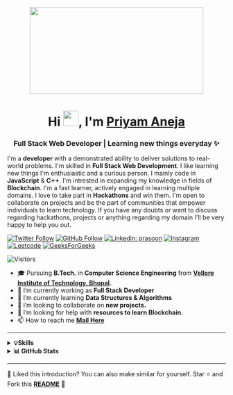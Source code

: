 <div align="center">
  <img height="200" width="400" src="https://media.giphy.com/media/dWesBcTLavkZuG35MI/giphy.gif"  />
</div>

<h1 align="center">Hi <img src="https://media.giphy.com/media/hvRJCLFzcasrR4ia7z/giphy.gif" width="35px" height="35px">, I'm <a href='' target='_blank'>Priyam Aneja</a> </h1>
<h3 align="center">Full Stack Web Developer | Learning new things everyday ✨</h3>

I'm a **developer** with a demonstrated ability to deliver solutions to real-world problems. I'm skilled in **Full Stack Web Development**. I like learning new things I'm enthusiastic and a curious person. I mainly code in **JavaScript** & **C++**. I'm intrested in expanding my knowledge in fields of **Blockchain**. I'm a fast learner, actively engaged in learning multiple domains. I love to take part in **Hackathons** and win them. I'm open to collaborate on projects and be the part of communities that empower individuals to learn technology. If you have any doubts or want to discuss regarding hackathons, projects or anything regarding my domain I'll be very happy to help you out.


[![Twitter Follow](https://img.shields.io/twitter/follow/PriyamAneja?label=Follow)](https://twitter.com/PriyamAneja)
[![GitHub Follow](https://img.shields.io/github/followers/priyamaneja2002?label=Follow&style=social)](https://github.com/priyamaneja2002)
[![Linkedin: prasoon](https://img.shields.io/badge/-priyamaneja-blue?style=badge&logo=Linkedin&logoColor=white&link=https://www.linkedin.com/in/priyamaneja/)](https://www.linkedin.com/in/priyamaneja/)
[![Instagram](https://img.shields.io/badge/Instagram-E4405F?style=badge&logo=instagram&logoColor=white)](https://www.instagram.com/_priyam_aneja_/)
[![Leetcode](https://img.shields.io/badge/-LeetCode-FFA116?style=badge&logo=LeetCode&logoColor=black)](https://leetcode.com/priyamaneja02/)
[![GeeksForGeeks](https://img.shields.io/badge/GeeksforGeeks-298D46?style=badge&logo=geeksforgeeks&logoColor=white)](https://auth.geeksforgeeks.org/user/priyamaneja2002)

<!---[![Portfolio](https://img.shields.io/badge/Portfolio-000000?style=badge&logo=About.me&logoColor=white)](LINK)--->
![Visitors](https://komarev.com/ghpvc/?username=your-github-priyamaneja2002&color=blue&style=badge&label=Visitors)


- 🎓 Pursuing **B.Tech.** in **Computer Science Engineering** from **[Vellore Institute of Technology, Bhopal](https://vit.ac.in/).**
- 🔭 I’m currently working as **Full Stack Developer**
- 🌱 I’m currently learning **Data Structures & Algorithms**
- 👯 I’m looking to collaborate on **new projects.**
- 🤝 I’m looking for help with **resources to learn Blockchain.**
- 📫 How to reach me **[Mail Here](mailto:priyamaneja2002@gmail.com)**

<hr/>

<details>
  <summary><b>💡Skills</b></summary>
  <br>
  
  ### 👨‍💻 **Programming Languages**
  
  ![C++](https://img.shields.io/badge/C%2B%2B-00599C?style=badge&logo=c%2B%2B&logoColor=white)
  ![JavaScript](https://img.shields.io/badge/JavaScript-323330?style=badge&logo=javascript&logoColor=F7DF1E)
  ![TypeScript](https://img.shields.io/badge/TypeScript-007ACC?style=badge&logo=typescript&logoColor=white)
  
  ### 🚀 **Technologies/Frameworks**
  
  ![React.js](https://img.shields.io/badge/React.js-20232A?style=badge&logo=react&logoColor=61DAFB)
  ![Node.js](https://img.shields.io/badge/Node.js-339933?style=badge&logo=nodedotjs&logoColor=white)
  ![ExpressJS](https://img.shields.io/badge/Express.js-000000?style=badge&logo=express&logoColor=white)
  ![MongoDB](https://img.shields.io/badge/MongoDB-4EA94B?style=badge&logo=mongodb&logoColor=white)
  ![Firebase](https://img.shields.io/badge/Firebase-ffca28?style=badge&logo=firebase&logoColor=black)
  ![MySQL](https://img.shields.io/badge/MySQL-005C84?style=badge&logo=mysql&logoColor=white)
  ![Bootstrap](https://img.shields.io/badge/Bootstrap-563D7C?style=badge&logo=bootstrap&logoColor=white)
  ![Tailwind CSS](https://img.shields.io/badge/Tailwind_CSS-38B2AC?style=badge&logo=tailwind-css&logoColor=white)
  
  ### 🛠️ **Developer Tools**
  
  ![Git](https://img.shields.io/badge/GIT-E44C30?style=badge&logo=git&logoColor=white)
  ![GitHub](https://img.shields.io/badge/GitHub-100000?style=badge&logo=github&logoColor=white)
  ![Postman](https://img.shields.io/badge/Postman-FF6C37?style=badge&logo=Postman&logoColor=white)
  
</details>
<details>
  <summary><b>📊 GitHub Stats</b></summary>
  <br>
  
  [![GitHub Streak](https://github-readme-streak-stats.herokuapp.com?user=priyamaneja2002&theme=github-dark&hide_border=true&date_format=M%20j%5B%2C%20Y%5D)](https://git.io/streak-stats)
</details>

<hr/>




:pushpin: Liked this introduction? You can also make similar for yourself. Star ⭐ and Fork this **[README](https://github.com/priyamaneja2002/priyamaneja2002)** :pencil:
